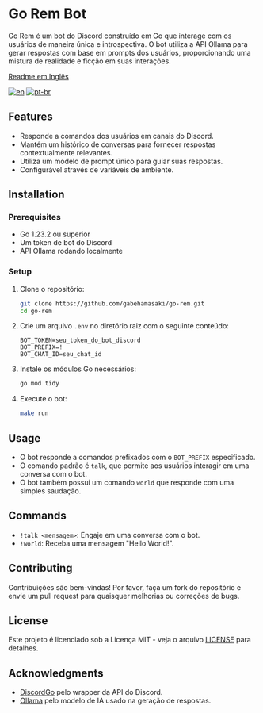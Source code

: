 # Go Rem Bot

Go Rem é um bot do Discord construído em Go que interage com os usuários de maneira única e introspectiva. O bot utiliza a API Ollama para gerar respostas com base em prompts dos usuários, proporcionando uma mistura de realidade e ficção em suas interações.

[Readme em Inglês](README.md)

[![en](https://img.shields.io/badge/lang-en-red.svg)](README.md)
[![pt-br](https://img.shields.io/badge/lang-pt--br-green.svg)](README_PT_BR.md)

## Features

- Responde a comandos dos usuários em canais do Discord.
- Mantém um histórico de conversas para fornecer respostas contextualmente relevantes.
- Utiliza um modelo de prompt único para guiar suas respostas.
- Configurável através de variáveis de ambiente.

## Installation

### Prerequisites

- Go 1.23.2 ou superior
- Um token de bot do Discord
- API Ollama rodando localmente

### Setup

1. Clone o repositório:

   ```bash
   git clone https://github.com/gabehamasaki/go-rem.git
   cd go-rem
   ```

2. Crie um arquivo `.env` no diretório raiz com o seguinte conteúdo:

   ```env
   BOT_TOKEN=seu_token_do_bot_discord
   BOT_PREFIX=!
   BOT_CHAT_ID=seu_chat_id
   ```

3. Instale os módulos Go necessários:

   ```bash
   go mod tidy
   ```

4. Execute o bot:

   ```bash
   make run
   ```

## Usage

- O bot responde a comandos prefixados com o `BOT_PREFIX` especificado.
- O comando padrão é `talk`, que permite aos usuários interagir em uma conversa com o bot.
- O bot também possui um comando `world` que responde com uma simples saudação.

## Commands

- `!talk <mensagem>`: Engaje em uma conversa com o bot.
- `!world`: Receba uma mensagem "Hello World!".

## Contributing

Contribuições são bem-vindas! Por favor, faça um fork do repositório e envie um pull request para quaisquer melhorias ou correções de bugs.

## License

Este projeto é licenciado sob a Licença MIT - veja o arquivo [LICENSE](LICENSE) para detalhes.

## Acknowledgments

- [DiscordGo](https://github.com/bwmarrin/discordgo) pelo wrapper da API do Discord.
- [Ollama](https://ollama.com/) pelo modelo de IA usado na geração de respostas.
